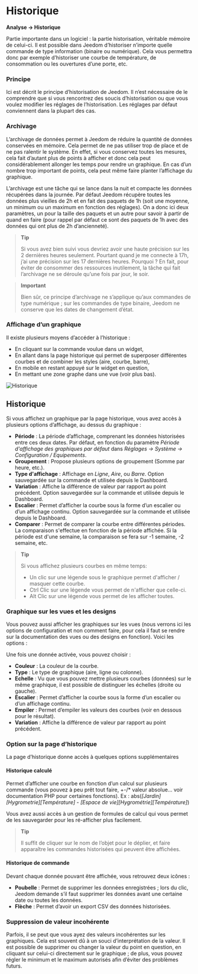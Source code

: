 # Historique
**Analyse → Historique**

Partie importante dans un logiciel : la partie historisation, véritable mémoire de celui-ci. Il est possible dans Jeedom d’historiser n’importe quelle commande de type information (binaire ou numérique). Cela vous permettra donc par exemple d’historiser une courbe de température, de consommation ou les ouvertures d’une porte, etc.​

### Principe

Ici est décrit le principe d’historisation de Jeedom. Il n’est nécessaire de le comprendre que si vous rencontrez des soucis d’historisation ou que vous voulez modifier les réglages de l’historisation. Les réglages par défaut conviennent dans la plupart des cas.

### Archivage

L’archivage de données permet à Jeedom de réduire la quantité de données conservées en mémoire. Cela permet de ne pas utiliser trop de place et de ne pas ralentir le système. En effet, si vous conservez toutes les mesures, cela fait d’autant plus de points à afficher et donc cela peut considérablement allonger les temps pour rendre un graphique. En cas d’un nombre trop important de points, cela peut même faire planter l’affichage du graphique.

L’archivage est une tâche qui se lance dans la nuit et compacte les données récupérées dans la journée. Par défaut Jeedom récupère toutes les données plus vieilles de 2h et en fait des paquets de 1h (soit une moyenne, un minimum ou un maximum en fonction des réglages). On a donc ici deux paramètres, un pour la taille des paquets et un autre pour savoir à partir de quand en faire (pour rappel par défaut ce sont des paquets de 1h avec des données qui ont plus de 2h d’ancienneté).

> **Tip**
>
> Si vous avez bien suivi vous devriez avoir une haute précision sur les 2 dernières heures seulement. Pourtant quand je me connecte à 17h, j’ai une précision sur les 17 dernières heures. Pourquoi ? En fait, pour éviter de consommer des ressources inutilement, la tâche qui fait l’archivage ne se déroule qu’une fois par jour, le soir.

> **Important**
>
> Bien sûr, ce principe d’archivage ne s’applique qu’aux commandes de type numérique ; sur les commandes de type binaire, Jeedom ne conserve que les dates de changement d’état.

### Affichage d’un graphique

Il existe plusieurs moyens d’accéder à l’historique :

- En cliquant sur la commande voulue dans un widget,
- En allant dans la page historique qui permet de superposer différentes courbes et de combiner les styles (aire, courbe, barre),
- En mobile en restant appuyé sur le widget en question,
- En mettant une zone graphe dans une vue (voir plus bas).

![Historique](./images/history.gif)

## Historique

Si vous affichez un graphique par la page historique, vous avez accès à plusieurs options d’affichage, au dessus du graphique :

- **Période** : La période d’affichage, comprenant les données historisées entre ces deux dates. Par défaut, en fonction du paramètre *Période d'affichage des graphiques par défaut* dans *Réglages → Système → Configuration / Equipements*.
- **Groupement** : Propose plusieurs options de groupement (Somme par heure, etc.).
- **Type d'affichage** : Affichage en *Ligne*, *Aire*, ou *Barre*. Option sauvegardée sur la commande et utilisée depuis le Dashboard.
- **Variation** : Affiche la différence de valeur par rapport au point précédent. Option sauvegardée sur la commande et utilisée depuis le Dashboard.
- **Escalier** : Permet d’afficher la courbe sous la forme d’un escalier ou d’un affichage continu. Option sauvegardée sur la commande et utilisée depuis le Dashboard.
- **Comparer** : Permet de comparer la courbe entre différentes périodes. La comparaison s'effectue en fonction de la période affichée. Si la période est d'une semaine, la comparaison se fera sur -1 semaine, -2 semaine, etc.


> **Tip**
>
> Si vous affichez plusieurs courbes en même temps:
> - Un clic sur une légende sous le graphique permet d'afficher / masquer cette courbe.
> - Ctrl Clic sur une légende vous permet de n'afficher que celle-ci.
> - Alt Clic sur une légende vous permet de les afficher toutes.


### Graphique sur les vues et les designs

Vous pouvez aussi afficher les graphiques sur les vues (nous verrons ici les options de configuration et non comment faire, pour cela il faut se rendre sur la documentation des vues ou des designs en fonction). Voici les options :

Une fois une donnée activée, vous pouvez choisir :
- **Couleur** : La couleur de la courbe.
- **Type** : Le type de graphique (aire, ligne ou colonne).
- **Echelle** : Vu que vous pouvez mettre plusieurs courbes (données) sur le même graphique, il est possible de distinguer les échelles (droite ou gauche).
- **Escalier** : Permet d’afficher la courbe sous la forme d’un escalier ou d’un affichage continu.
- **Empiler** : Permet d’empiler les valeurs des courbes (voir en dessous pour le résultat).
- **Variation** : Affiche la différence de valeur par rapport au point précédent.

### Option sur la page d’historique

La page d’historique donne accès à quelques options supplémentaires

#### Historique calculé

Permet d’afficher une courbe en fonction d’un calcul sur plusieurs commande (vous pouvez à peu prêt tout faire, +-/\* valeur absolue…​ voir documentation PHP pour certaines fonctions).
Ex :
abs(*\[Jardin\]\[Hygrometrie\]\[Température\]* - *\[Espace de vie\]\[Hygrométrie\]\[Température\]*)

Vous avez aussi accès à un gestion de formules de calcul qui vous permet de les sauvegarder pour les ré-afficher plus facilement.

> **Tip**
>
> Il suffit de cliquer sur le nom de l’objet pour le déplier, et faire apparaître les commandes historisées qui peuvent être affichées.

#### Historique de commande

Devant chaque donnée pouvant être affichée, vous retrouvez deux icônes :

- **Poubelle** : Permet de supprimer les données enregistrées ; lors du clic, Jeedom demande s’il faut supprimer les données avant une certaine date ou toutes les données.
- **Flèche** : Permet d’avoir un export CSV des données historisées.

### Suppression de valeur incohérente

Parfois, il se peut que vous ayez des valeurs incohérentes sur les graphiques. Cela est souvent dû à un souci d’interprétation de la valeur. Il est possible de supprimer ou changer la valeur du point en question, en cliquant sur celui-ci directement sur le graphique ; de plus, vous pouvez régler le minimum et le maximum autorisés afin d’éviter des problèmes futurs.


